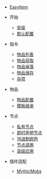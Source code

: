 - [EasyItem](README.md)
- 开始
  - [安装](kai-shi/an-zhuang.md)
  - [默认配置](kai-shi/mo-ren-pei-zhi.md)

- 指令
  - [物品列表](zhi-ling/wu-pin-lie-biao.md)
  - [物品获取](zhi-ling/wu-pin-huo-qu.md)
  - [物品掉落](zhi-ling/wu-pin-diao-la.md)
  - [物品保存](zhi-ling/wu-pin-bao-cun.md)
  - [杂项](zhi-ling/za-xiang.md)

- 物品
  - [物品配置](wu-pin/wu-pin-pei-zhi/README.md)
  - [模板继承](wu-pin/wu-pin-pei-zhi/mo-ban-ji-cheng.md)

- 节点
  - [私有节点](jie-dian/si-you-jie-dian.md)
  - [即时声明节点](jie-dian/ji-shi-sheng-ming-jie-dian.md)
  - [16进制颜色](jie-dian/16-jin-zhi-yan-se.md)
  - [节点调用](jie-dian/jie-dian-tiao-yong.md)
  - [高级应用](jie-dian/gao-ji-ying-yong.md)

- 插件适配
  - [MythicMobs](cha-jian-shi-pei/mythicmobs.md)
